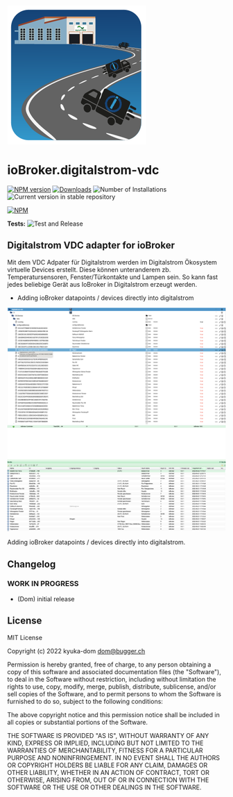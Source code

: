 ![Logo](admin/digitalstrom-vdc.png)
# ioBroker.digitalstrom-vdc

[![NPM version](https://img.shields.io/npm/v/iobroker.template_react.svg)](https://www.npmjs.com/package/iobroker.digitalstrom-vdc)
[![Downloads](https://img.shields.io/npm/dm/iobroker.template_react.svg)](https://www.npmjs.com/package/iobroker.digitalstrom-vdc)
![Number of Installations](https://iobroker.live/badges/digitalstrom-vdc-installed.svg)
![Current version in stable repository](https://iobroker.live/badges/digitalstrom-vdc-stable.svg)

[![NPM](https://nodei.co/npm/iobroker.digitalstrom-vdc.png?downloads=true)](https://nodei.co/npm/iobroker.template_react/)

**Tests:** ![Test and Release](https://github.com/xXBJXx/ioBroker.template_react/workflows/Test%20and%20Release/badge.svg)

## Digitalstrom VDC adapter for ioBroker
Mit dem VDC Adpater für Digitalstrom werden im Digitalstrom Ökosystem virtuelle Devices erstellt.
Diese können unteranderem zb. Temperatursensoren, Fenster/Türkontakte und Lampen sein.
So kann fast jedes beliebige Gerät aus IoBroker in Digitalstrom erzeugt werden.

- Adding ioBroker datapoints / devices directly into digitalstrom

![Datapoints](admin/Iobroker_Datapoints.png)
![Datapoints](admin/DigitalstromVDC.png)

Adding ioBroker datapoints / devices directly into digitalstrom.

## Changelog
<!--
	Placeholder for the next version (at the beginning of the line):
	### **WORK IN PROGRESS**
-->

### **WORK IN PROGRESS**
* (Dom) initial release

## License
MIT License

Copyright (c) 2022 kyuka-dom <dom@bugger.ch>

Permission is hereby granted, free of charge, to any person obtaining a copy
of this software and associated documentation files (the "Software"), to deal
in the Software without restriction, including without limitation the rights
to use, copy, modify, merge, publish, distribute, sublicense, and/or sell
copies of the Software, and to permit persons to whom the Software is
furnished to do so, subject to the following conditions:

The above copyright notice and this permission notice shall be included in all
copies or substantial portions of the Software.

THE SOFTWARE IS PROVIDED "AS IS", WITHOUT WARRANTY OF ANY KIND, EXPRESS OR
IMPLIED, INCLUDING BUT NOT LIMITED TO THE WARRANTIES OF MERCHANTABILITY,
FITNESS FOR A PARTICULAR PURPOSE AND NONINFRINGEMENT. IN NO EVENT SHALL THE
AUTHORS OR COPYRIGHT HOLDERS BE LIABLE FOR ANY CLAIM, DAMAGES OR OTHER
LIABILITY, WHETHER IN AN ACTION OF CONTRACT, TORT OR OTHERWISE, ARISING FROM,
OUT OF OR IN CONNECTION WITH THE SOFTWARE OR THE USE OR OTHER DEALINGS IN THE
SOFTWARE.
